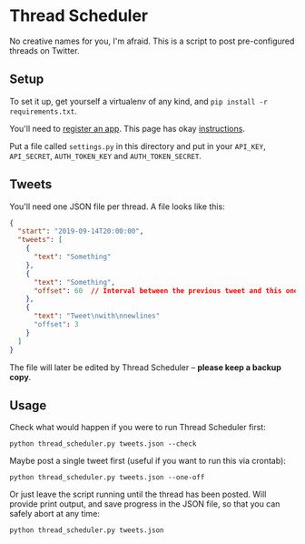 # Thread Scheduler

No creative names for you, I'm afraid. This is a script to post pre-configured threads on Twitter.

## Setup

To set it up, get yourself a virtualenv of any kind, and ``pip install -r requirements.txt``.

You'll need to [register an app](https://developers.twitter.com). This page has okay
[instructions](https://python-twitter.readthedocs.io/en/latest/getting_started.html).

Put a file called ``settings.py`` in this directory and put in your ``API_KEY``, ``API_SECRET``, ``AUTH_TOKEN_KEY`` and
``AUTH_TOKEN_SECRET``.

## Tweets

You'll need one JSON file per thread. A file looks like this:

```json
{
  "start": "2019-09-14T20:00:00",
  "tweets": [
    {
      "text": "Something"
    },
    {
      "text": "Something",
      "offset": 60  // Interval between the previous tweet and this one in seconds
    },
    {
      "text": "Tweet\nwith\nnewlines"
      "offset": 3
    }
  ]
}
```

The file will later be edited by Thread Scheduler – **please keep a backup copy**.

## Usage

Check what would happen if you were to run Thread Scheduler first:

```
python thread_scheduler.py tweets.json --check
```

Maybe post a single tweet first (useful if you want to run this via crontab):

```
python thread_scheduler.py tweets.json --one-off
```

Or just leave the script running until the thread has been posted. Will provide print output, and save progress in the
JSON file, so that you can safely abort at any time:

```
python thread_scheduler.py tweets.json
```
